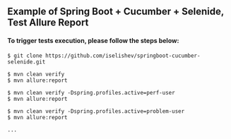 ## Example of Spring Boot + Cucumber + Selenide, Test Allure Report


#### To trigger tests execution, please follow the steps below:
```
$ git clone https://github.com/iselishev/springboot-cucumber-selenide.git

$ mvn clean verify
$ mvn allure:report

$ mvn clean verify -Dspring.profiles.active=perf-user
$ mvn allure:report

$ mvn clean verify -Dspring.profiles.active=problem-user
$ mvn allure:report

...
